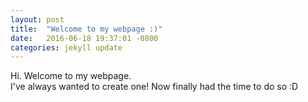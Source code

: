 ```yaml
---
layout: post
title:  "Welcome to my webpage :)"
date:   2016-06-18 19:37:01 -0800
categories: jekyll update
---
```


Hi. Welcome to my webpage.  
I've always wanted to create one! Now finally had the time to do so :D
